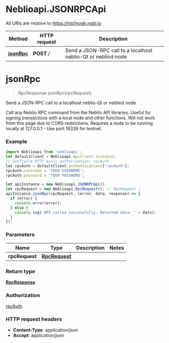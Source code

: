 # Neblioapi.JSONRPCApi

All URIs are relative to *https://ntp1node.nebl.io*

Method | HTTP request | Description
------------- | ------------- | -------------
[**jsonRpc**](JSONRPCApi.md#jsonRpc) | **POST** / | Send a JSON-RPC call to a localhost neblio-Qt or nebliod node


<a name="jsonRpc"></a>
# **jsonRpc**
> RpcResponse jsonRpc(rpcRequest)

Send a JSON-RPC call to a localhost neblio-Qt or nebliod node

Call any Neblio RPC command from the Neblio API libraries. Useful for signing transactions with a local node and other functions. Will not work from this page due to CORS restrictions. Requires a node to be running locally at 127.0.0.1 - Use port 16326 for testnet.

### Example
```javascript
import Neblioapi from 'neblioapi';
let defaultClient = Neblioapi.ApiClient.instance;
// Configure HTTP basic authorization: rpcAuth
let rpcAuth = defaultClient.authentications['rpcAuth'];
rpcAuth.username = 'YOUR USERNAME';
rpcAuth.password = 'YOUR PASSWORD';

let apiInstance = new Neblioapi.JSONRPCApi();
let rpcRequest = new Neblioapi.RpcRequest(); // RpcRequest | 
apiInstance.jsonRpc(rpcRequest, (error, data, response) => {
  if (error) {
    console.error(error);
  } else {
    console.log('API called successfully. Returned data: ' + data);
  }
});
```

### Parameters

Name | Type | Description  | Notes
------------- | ------------- | ------------- | -------------
 **rpcRequest** | [**RpcRequest**](RpcRequest.md)|  | 

### Return type

[**RpcResponse**](RpcResponse.md)

### Authorization

[rpcAuth](../README.md#rpcAuth)

### HTTP request headers

 - **Content-Type**: application/json
 - **Accept**: application/json

